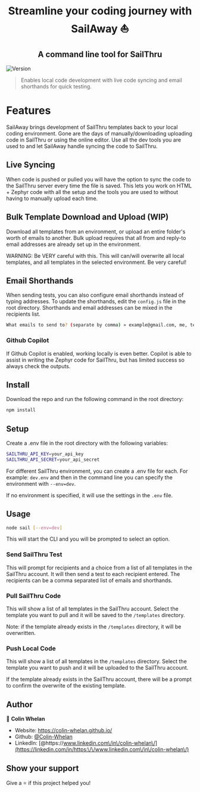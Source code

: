 <h1 align="center">Streamline your coding journey with SailAway ⛵</h1>
<h2 align="center">A command line tool for SailThru</h2>

<p>
  <img alt="Version" src="https://img.shields.io/badge/version-1.0.1-blue.svg?cacheSeconds=2592000" />
</p>

> Enables local code development with live code syncing and email shorthands for quick testing.

# Features
SailAway brings development of SailThru templates back to your local coding environment. Gone are the days of manually/downloading uploading code in SailThru or using the online editor. Use all the dev tools you are used to and let SailAway handle syncing the code to SailThru.

## Live Syncing
When code is pushed or pulled you will have the option to sync the code to the SailThru server every time the file is saved. This lets you work on HTML + Zephyr code with all the setup and the tools you are used to without having to manually upload each time.

## Bulk Template Download and Upload (WIP)
Download all templates from an environment, or upload an entire folder's worth of emails to another. Bulk upload requires that all from and reply-to email addresses are already set up in the environment.

WARNING: Be VERY careful with this. This will can/will overwrite all local templates, and all templates in the selected environment. Be very careful!

## Email Shorthands
When sending tests, you can also configure email shorthands instead of typing addresses. To update the shorthands, edit the ```config.js``` file in the root directory. Shorthands and email addresses can be mixed in the recipients list.

```sh
What emails to send to? (separate by comma) » example@gmail.com, me, test, etc
```

### Github Copilot
If Github Copilot is enabled, working locally is even better. Copilot is able to assist in writing the Zephyr code for SailThru, but has limited success so always check the outputs.

## Install
Download the repo and run the following command in the root directory:

```sh
npm install
```

## Setup
Create a .env file in the root directory with the following variables:
```sh
SAILTHRU_API_KEY=your_api_key
SAILTHRU_API_SECRET=your_api_secret
```

For different SailThru environment, you can create a .env file for each. For example: ```dev.env``` and then in the command line you can specify the environment with ```--env=dev```.

If no environment is specified, it will use the settings in the ```.env``` file.

## Usage

```sh
node sail [--env=dev]
```

This will start the CLI and you will be prompted to select an option.

### Send SailThru Test
This will prompt for recipients and a choice from a list of all templates in the SailThru account. It will then send a test to each recipient entered. The recipients can be a comma separated list of emails and shorthands.

### Pull SailThru Code
This will show a list of all templates in the SailThru account. Select the template you want to pull and it will be saved to the ```/templates``` directory.

Note: if the template already exists in the ```/templates``` directory, it will be overwritten.

### Push Local Code
This will show a list of all templates in the ```/templates``` directory. Select the template you want to push and it will be uploaded to the SailThru account.

If the template already exists in the SailThru account, there will be a prompt to confirm the overwrite of the existing template.

## Author

👤 **Colin Whelan**

* Website: https://colin-whelan.github.io/
* Github: [@Colin-Whelan](https://github.com/Colin-Whelan)
* LinkedIn: [@https:\/\/www.linkedin.com\/in\/colin-whelan\/](https://linkedin.com/in/https:\/\/www.linkedin.com\/in\/colin-whelan\/)

## Show your support

Give a ⭐️ if this project helped you!
